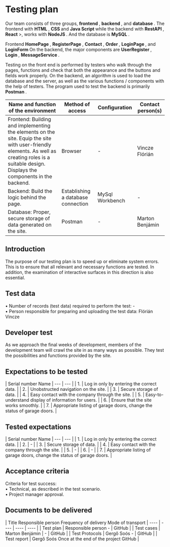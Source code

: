# Testing plan
Our team consists of three groups, <strong> frontend </strong>, <strong> backend </strong>, and <strong> database </strong>. The frontend with <strong> HTML </strong>, <strong> CSS </strong> and <strong> Java Script </strong> while the backend with <strong> RestAPI </strong>, <strong> React </strong> >, works with <strong> NodeJS </strong>. And the database is <strong> MySQL </strong>.

Frontend <strong> HomePage </strong>, <strong> RegisterPage </strong>, <strong> Contact </strong>, <strong> Order </strong>, <strong> LoginPage </strong>, and <strong> LoginForm </strong> On the backend, the major components are <strong> UserRegister </strong>, <strong> Login </strong>, <strong> MessageService </strong>.

Testing on the front end is performed by testers who walk through the pages, functions and check that both the appearance and the buttons and fields work properly. On the backend, an algorithm is used to load the database and the server, as well as the various functions / components with the help of testers. The program used to test the backend is primarily <strong> Postman </strong>. </br>

| Name and function of the environment | Method of access | Configuration | Contact person(s) |
|-----|------|-----|-----|
| Frontend: Building and implementing the elements on the site. Equip the site with user-friendly elements. As well as creating roles is a suitable design. Displays the components in the backend. | Browser | - | Vincze Flórián |
| Backend: Build the logic behind the page. | Establishing a database connection  | MySql Workbench | - | Marton Benjámin |
| Database: Proper, secure storage of data generated on the site. | Postman | - | Marton Benjámin |

## Introduction
The purpose of our testing plan is to speed up or eliminate system errors. This is to ensure that all relevant and necessary functions are tested. In addition, the examination of interactive surfaces in this direction is also essential.


## Test data
• Number of records (test data) required to perform the test: - </br>
• Person responsible for preparing and uploading the test data: Flórián Vincze


## Developer test
As we approach the final weeks of development, members of the development team will crawl the site in as many ways as possible. They test the possibilities and functions provided by the site.


## Expectations to be tested

| Serial number Name
| --- | --- |
| 1. | Log in only by entering the correct data. |
| 2. | Unobstructed navigation on the site. |
| 3. | Secure storage of data. |
| 4. | Easy contact with the company through the site. |
| 5. | Easy-to-understand display of information for users. |
| 6. | Ensure that the site works smoothly. |
| 7. | Appropriate listing of garage doors, change the status of garage doors. |


## Tested expectations
| Serial number Name
| --- | --- |
| 1. | Log in only by entering the correct data. |
| 2. | - |
| 3. | Secure storage of data. |
| 4. | Easy contact with the company through the site. |
| 5. | - |
| 6. | - |
| 7. | Appropriate listing of garage doors, change the status of garage doors. |


## Acceptance criteria
Criteria for test success: </br>
• Technical, as described in the test scenario. </br>
• Project manager approval.


## Documents to be delivered

| Title Responsible person Frequency of delivery Mode of transport
| ---- | ---- | ---- | ---- |
| Test plan | Responsible person - | GitHub |
| Test cases  | Marton Benjámin | - | GitHub |
| Test Protocols | Gergő Soós - | GitHub |
| Test report | Gergő Soós Once at the end of the project GitHub |
